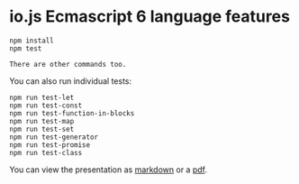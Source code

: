 io.js Ecmascript 6 language features
====================================

    npm install
    npm test
    
    There are other commands too.
    
You can also run individual tests:

    npm run test-let
    npm run test-const
    npm run test-function-in-blocks
    npm run test-map
    npm run test-set
    npm run test-generator
    npm run test-promise
    npm run test-class

You can view the presentation as [markdown](https://github.com/sivadas/demo-iojs-es6/blob/master/presentation.md) or a [pdf](https://github.com/sivadas/demo-iojs-es6/raw/master/presentation.pdf).

